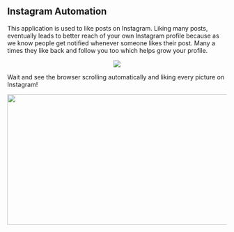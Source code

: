 ## Instagram Automation

This application is used to like posts on Instagram. Liking many posts, eventually leads to better reach of your own Instagram profile because as we know people get notified whenever someone likes their post. Many a times they like back and follow you too which helps grow your profile.

<p align="center">
<img src="https://www.wikihow.com/images/thumb/4/43/Instagram-login-page-2020.png/460px-Instagram-login-page-2020.png.webp">
</p>

Wait and see the browser scrolling automatically and liking every picture on Instagram!

<p align="center">
<img src="https://instazood.com/wp-content/uploads/2019/04/The-Wrong-Beliefs-on-Using-Instagram-Bots-and-Instagram-Automation-Tools3-1024x576.jpg" height="300px" width="600px">
</p>


